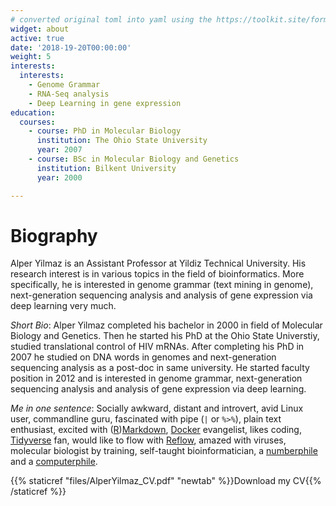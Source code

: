 ```yaml
---
# converted original toml into yaml using the https://toolkit.site/format.html
widget: about
active: true
date: '2018-19-20T00:00:00'
weight: 5
interests:
  interests:
    - Genome Grammar
    - RNA-Seq analysis
    - Deep Learning in gene expression
education:
  courses:
    - course: PhD in Molecular Biology
      institution: The Ohio State University
      year: 2007
    - course: BSc in Molecular Biology and Genetics
      institution: Bilkent University
      year: 2000

---
```

# Biography

Alper Yilmaz is an Assistant Professor at Yildiz Technical University. His research interest is in various topics in the field of bioinformatics. More specifically, he is interested in genome grammar (text mining in genome), next-generation sequencing analysis and analysis of gene expression via deep learning very much.

*Short Bio*: Alper Yilmaz completed his bachelor in 2000 in field of Molecular Biology and Genetics. Then he started his PhD at the Ohio State Universtiy, studied translational control of HIV mRNAs. After completing his PhD in 2007 he studied on DNA words in genomes and next-generation sequencing analysis as a post-doc in same university. He started faculty position in 2012 and is interested in genome grammar, next-generation sequencing analysis and analysis of gene expression via deep learning.

*Me in one sentence*: Socially awkward, distant and introvert, avid Linux user, commandline guru, fascinated with pipe (`|` or `%>%`), plain text enthusiast, excited with ([R](https://rmarkdown.rstudio.com/))[Markdown](https://daringfireball.net/projects/markdown/basics), [Docker](https://www.docker.com/) evangelist, likes coding, [Tidyverse](https://www.tidyverse.org/) fan, would like to flow with [Reflow](https://github.com/grailbio/reflow), amazed with viruses, molecular biologist by training, self-taught bioinformatician, a [numberphile](https://www.youtube.com/channel/UCoxcjq-8xIDTYp3uz647V5A) and a [computerphile](https://www.youtube.com/channel/UC9-y-6csu5WGm29I7JiwpnA).

{{% staticref "files/AlperYilmaz_CV.pdf" "newtab" %}}Download my CV{{% /staticref %}}
